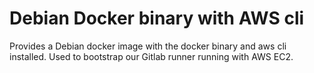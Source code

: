# Debian Docker binary with AWS cli
Provides a Debian docker image with the docker binary and aws cli installed. Used to bootstrap our Gitlab runner running with AWS EC2.
